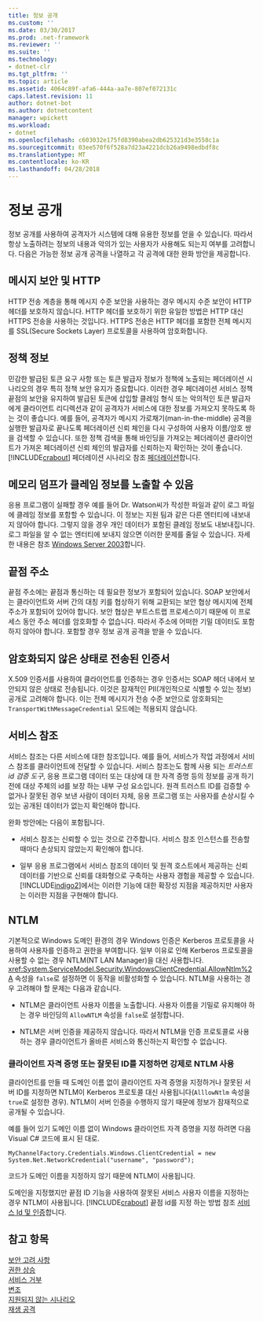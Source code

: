 ```yaml
---
title: 정보 공개
ms.custom: ''
ms.date: 03/30/2017
ms.prod: .net-framework
ms.reviewer: ''
ms.suite: ''
ms.technology:
- dotnet-clr
ms.tgt_pltfrm: ''
ms.topic: article
ms.assetid: 4064c89f-afa6-444a-aa7e-807ef072131c
caps.latest.revision: 11
author: dotnet-bot
ms.author: dotnetcontent
manager: wpickett
ms.workload:
- dotnet
ms.openlocfilehash: c603032e175fd8390abea2db625321d3e3558c1a
ms.sourcegitcommit: 03ee570f6f528a7d23a4221dcb26a9498edbdf8c
ms.translationtype: MT
ms.contentlocale: ko-KR
ms.lasthandoff: 04/28/2018
---
```

# <a name="information-disclosure"></a>정보 공개
정보 공개를 사용하여 공격자가 시스템에 대해 유용한 정보를 얻을 수 있습니다. 따라서 항상 노출하려는 정보의 내용과 악의가 있는 사용자가 사용해도 되는지 여부를 고려합니다. 다음은 가능한 정보 공개 공격을 나열하고 각 공격에 대한 완화 방안을 제공합니다.  
  
## <a name="message-security-and-http"></a>메시지 보안 및 HTTP  
 HTTP 전송 계층을 통해 메시지 수준 보안을 사용하는 경우 메시지 수준 보안이 HTTP 헤더를 보호하지 않습니다. HTTP 헤더를 보호하기 위한 유일한 방법은 HTTP 대신 HTTPS 전송을 사용하는 것입니다. HTTPS 전송은 HTTP 헤더를 포함한 전체 메시지를 SSL(Secure Sockets Layer) 프로토콜을 사용하여 암호화합니다.  
  
## <a name="policy-information"></a>정책 정보  
 민감한 발급된 토큰 요구 사항 또는 토큰 발급자 정보가 정책에 노출되는 페더레이션 시나리오의 경우 특히 정책 보안 유지가 중요합니다. 이러한 경우 페더레이션 서비스 정책 끝점의 보안을 유지하여 발급된 토큰에 삽입할 클레임 형식 또는 악의적인 토큰 발급자에게 클라이언트 리디렉션과 같이 공격자가 서비스에 대한 정보를 가져오지 못하도록 하는 것이 좋습니다. 예를 들어, 공격자가 메시지 가로채기(man-in-the-middle) 공격을 실행한 발급자로 끝나도록 페더레이션 신뢰 체인을 다시 구성하여 사용자 이름/암호 쌍을 검색할 수 있습니다. 또한 정책 검색을 통해 바인딩을 가져오는 페더레이션 클라이언트가 가져온 페더레이션 신뢰 체인의 발급자를 신뢰하는지 확인하는 것이 좋습니다. [!INCLUDE[crabout](../../../../includes/crabout-md.md)] 페더레이션 시나리오 참조 [페더레이션](../../../../docs/framework/wcf/feature-details/federation.md)합니다.  
  
## <a name="memory-dumps-can-reveal-claim-information"></a>메모리 덤프가 클레임 정보를 노출할 수 있음  
 응용 프로그램이 실패할 경우 예를 들어 Dr. Watson씨가 작성한 파일과 같이 로그 파일에 클레임 정보를 포함할 수 있습니다. 이 정보는 지원 팀과 같은 다른 엔터티에 내보내지 않아야 합니다. 그렇지 않을 경우 개인 데이터가 포함된 클레임 정보도 내보내집니다. 로그 파일을 알 수 없는 엔터티에 보내지 않으면 이러한 문제를 줄일 수 있습니다. 자세한 내용은 참조 [Windows Server 2003](http://go.microsoft.com/fwlink/?LinkId=89160)합니다.  
  
## <a name="endpoint-addresses"></a>끝점 주소  
 끝점 주소에는 끝점과 통신하는 데 필요한 정보가 포함되어 있습니다. SOAP 보안에서는 클라이언트와 서버 간의 대칭 키를 협상하기 위해 교환되는 보안 협상 메시지에 전체 주소가 포함되어 있어야 합니다. 보안 협상은 부트스트랩 프로세스이기 때문에 이 프로세스 동안 주소 헤더를 암호화할 수 없습니다. 따라서 주소에 어떠한 기밀 데이터도 포함하지 않아야 합니다. 포함할 경우 정보 공개 공격을 받을 수 있습니다.  
  
## <a name="certificates-transferred-unencrypted"></a>암호화되지 않은 상태로 전송된 인증서  
 X.509 인증서를 사용하여 클라이언트를 인증하는 경우 인증서는 SOAP 헤더 내에서 보안되지 않은 상태로 전송됩니다. 이것은 잠재적인 PII(개인적으로 식별할 수 있는 정보) 공개로 고려해야 합니다. 이는 전체 메시지가 전송 수준 보안으로 암호화되는 `TransportWithMessageCredential` 모드에는 적용되지 않습니다.  
  
## <a name="service-references"></a>서비스 참조  
 서비스 참조는 다른 서비스에 대한 참조입니다. 예를 들어, 서비스가 작업 과정에서 서비스 참조를 클라이언트에 전달할 수 있습니다. 서비스 참조는도 함께 사용 되는 *트러스트 id 검증 도구*, 응용 프로그램 데이터 또는 대상에 대 한 자격 증명 등의 정보를 공개 하기 전에 대상 주체의 id를 보장 하는 내부 구성 요소입니다. 원격 트러스트 ID를 검증할 수 없거나 잘못된 경우 보낸 사람이 데이터 자체, 응용 프로그램 또는 사용자를 손상시킬 수 있는 공개된 데이터가 없는지 확인해야 합니다.  
  
 완화 방안에는 다음이 포함됩니다.  
  
-   서비스 참조는 신뢰할 수 있는 것으로 간주합니다. 서비스 참조 인스턴스를 전송할 때마다 손상되지 않았는지 확인해야 합니다.  
  
-   일부 응용 프로그램에서 서비스 참조의 데이터 및 원격 호스트에서 제공하는 신뢰 데이터를 기반으로 신뢰를 대화형으로 구축하는 사용자 경험을 제공할 수 있습니다. [!INCLUDE[indigo2](../../../../includes/indigo2-md.md)]에서는 이러한 기능에 대한 확장성 지점을 제공하지만 사용자는 이러한 지점을 구현해야 합니다.  
  
## <a name="ntlm"></a>NTLM  
 기본적으로 Windows 도메인 환경의 경우 Windows 인증은 Kerberos 프로토콜을 사용하여 사용자를 인증하고 권한을 부여합니다. 일부 이유로 인해 Kerberos 프로토콜을 사용할 수 없는 경우 NTLM(NT LAN Manager)을 대신 사용합니다. <xref:System.ServiceModel.Security.WindowsClientCredential.AllowNtlm%2A> 속성을 `false`로 설정하면 이 동작을 비활성화할 수 있습니다. NTLM을 사용하는 경우 고려해야 할 문제는 다음과 같습니다.  
  
-   NTLM은 클라이언트 사용자 이름을 노출합니다. 사용자 이름을 기밀로 유지해야 하는 경우 바인딩의 `AllowNTLM` 속성을 `false`로 설정합니다.  
  
-   NTLM은 서버 인증을 제공하지 않습니다. 따라서 NTLM을 인증 프로토콜로 사용하는 경우 클라이언트가 올바른 서비스와 통신하는지 확인할 수 없습니다.  
  
### <a name="specifying-client-credentials-or-invalid-identity-forces-ntlm-usage"></a>클라이언트 자격 증명 또는 잘못된 ID를 지정하면 강제로 NTLM 사용  
 클라이언트를 만들 때 도메인 이름 없이 클라이언트 자격 증명을 지정하거나 잘못된 서버 ID를 지정하면 NTLM이 Kerberos 프로토콜 대신 사용됩니다(`AlllowNtlm` 속성을 `true`로 설정한 경우). NTLM이 서버 인증을 수행하지 않기 때문에 정보가 잠재적으로 공개될 수 있습니다.  
  
 예를 들어 있기 도메인 이름 없이 Windows 클라이언트 자격 증명을 지정 하려면 다음 Visual C# 코드에 표시 된 대로.  
  
```  
MyChannelFactory.Credentials.Windows.ClientCredential = new System.Net.NetworkCredential("username", "password");  
```  
  
 코드가 도메인 이름을 지정하지 않기 때문에 NTLM이 사용됩니다.  
  
 도메인을 지정했지만 끝점 ID 기능을 사용하여 잘못된 서비스 사용자 이름을 지정하는 경우 NTLM이 사용됩니다. [!INCLUDE[crabout](../../../../includes/crabout-md.md)] 끝점 id를 지정 하는 방법 참조 [서비스 Id 및 인증](../../../../docs/framework/wcf/feature-details/service-identity-and-authentication.md)합니다.  
  
## <a name="see-also"></a>참고 항목  
 [보안 고려 사항](../../../../docs/framework/wcf/feature-details/security-considerations-in-wcf.md)  
 [권한 상승](../../../../docs/framework/wcf/feature-details/elevation-of-privilege.md)  
 [서비스 거부](../../../../docs/framework/wcf/feature-details/denial-of-service.md)  
 [변조](../../../../docs/framework/wcf/feature-details/tampering.md)  
 [지원되지 않는 시나리오](../../../../docs/framework/wcf/feature-details/unsupported-scenarios.md)  
 [재생 공격](../../../../docs/framework/wcf/feature-details/replay-attacks.md)
